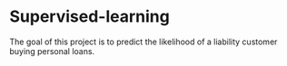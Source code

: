 # Supervised-learning

The goal of this project is to predict the likelihood of a liability customer buying personal loans.
